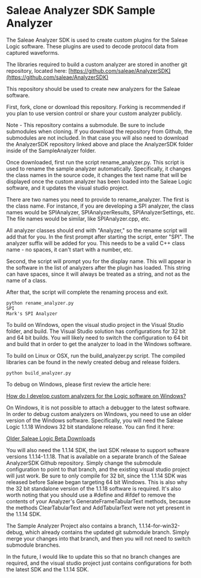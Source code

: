 # Saleae Analyzer SDK Sample Analyzer
The Saleae Analyzer SDK is used to create custom plugins for the Saleae Logic software. These plugins are used to decode protocol data from captured waveforms. 

The libraries required to build a custom analyzer are stored in another git repository, located here:
[https://github.com/saleae/AnalyzerSDK](https://github.com/saleae/AnalyzerSDK)

This repository should be used to create new analyzers for the Saleae software.

First, fork, clone or download this repository. Forking is recommended if you plan to use version control or share your custom analyzer publicly.

Note - This repository contains a submodule. Be sure to include submodules when cloning. If you download the repository from Github, the submodules are not included. In that case you will also need to download the AnalyzerSDK repository linked above and place the AnalyzerSDK folder inside of the SampleAnalyzer folder.

Once downloaded, first run the script rename_analyzer.py. This script is used to rename the sample analyzer automatically. Specifically, it changes the class names in the source code, it changes the text name that will be displayed once the custom analyzer has been loaded into the Saleae Logic software, and it updates the visual studio project.

There are two names you need to provide to rename_analyzer. The first is the class name. For instance, if you are developing a SPI analyzer, the class names would be SPIAnalyzer, SPIAnalyzerResults, SPIAnalyzerSettings, etc.
The file names would be similar, like SPIAnalyzer.cpp, etc.

All analyzer classes should end with "Analyzer," so the rename script will add that for you. In the first prompt after starting the script, enter "SPI". The analyzer suffix will be added for you. This needs to be a valid C++ class name - no spaces, it can't start with a number, etc.

Second, the script will prompt you for the display name. This will appear in the software in the list of analyzers after the plugin has loaded. This string can have spaces, since it will always be treated as a string, and not as the name of a class.

After that, the script will complete the renaming process and exit.

    python rename_analyzer.py
    SPI
    Mark's SPI Analyzer

To build on Windows, open the visual studio project in the Visual Studio folder, and build. The Visual Studio solution has configurations for 32 bit and 64 bit builds. You will likely need to switch the configuration to 64 bit and build that in order to get the analyzer to load in the Windows software.

To build on Linux or OSX, run the build_analyzer.py script. The compiled libraries can be found in the newly created debug and release folders.

	python build_analyzer.py

To debug on Windows, please first review the article here:

[How do I develop custom analyzers for the Logic software on Windows?](http://support.saleae.com/hc/en-us/articles/208666946)

On Windows, it is not possible to attach a debugger to the latest software. In order to debug custom analyzers on Windows, you need to use an older version of the Windows software.
Specifically, you will need the Saleae Logic 1.1.18 Windows 32 bit standalone release. You can find it here:

[Older Saleae Logic Beta Downloads](http://support.saleae.com/hc/en-us/articles/210245603)

You will also need the 1.1.14 SDK, the last SDK release to support software versions 1.1.14-1.1.18. That is available on a separate branch of the Saleae AnalyzerSDK Github repository. Simply change the submodule configuration to point to that branch, and the existing visual studio project will just work. Be sure to only compile for 32 bit, since the 1.1.14 SDK was released before Saleae began targeting 64 bit Windows. This is also why the 32 bit standalone version of the 1.1.18 software is required.
It's also worth noting that you should use a #define and #ifdef to remove the contents of your Analyzer's GenerateFrameTabularText methods, because the methods ClearTabularText and AddTabularText were not yet present in the 1.1.14 SDK.

The Sample Analyzer Project also contains a branch, 1.1.14-for-win32-debug, which already contains the updated git submodule branch. Simply merge your changes into that branch, and then you will not need to switch submodule branches.

In the future, I would like to update this so that no branch changes are required, and the visual studio project just contains configurations for both the latest SDK and the 1.1.14 SDK.
